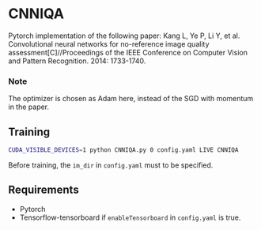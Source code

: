 # CNNIQA
Pytorch implementation of the following paper:
Kang L, Ye P, Li Y, et al. Convolutional neural networks for no-reference image quality assessment[C]//Proceedings of the IEEE Conference on Computer Vision and Pattern Recognition. 2014: 1733-1740.

### Note
The optimizer is chosen as Adam here, instead of the SGD with momentum in the paper.

## Training
```bash
CUDA_VISIBLE_DEVICES=1 python CNNIQA.py 0 config.yaml LIVE CNNIQA
```
Before training, the `im_dir` in `config.yaml` must to be specified.

## Requirements
- Pytorch 
- Tensorflow-tensorboard if `enableTensorboard` in `config.yaml` is true.